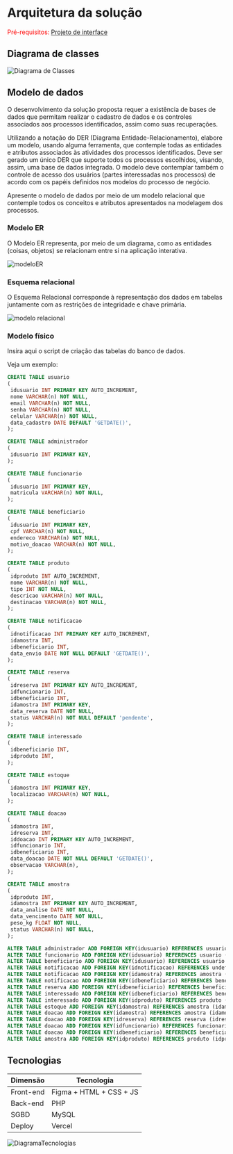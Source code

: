 # Arquitetura da solução

<span style="color:red">Pré-requisitos: <a href="05-Projeto-interface.md"> Projeto de interface</a></span>

<!--

Definição de como o software é estruturado em termos dos componentes que fazem parte da solução e do ambiente de hospedagem da aplicação.

![Arquitetura da Solução](images/arquitetura.png)
-->

## Diagrama de classes

![Diagrama de Classes](https://github.com/ICEI-PUC-Minas-PBE-ADS-SI/2025-1-p5-tias-reaproveitamentoamostras/blob/3bfab5b0256be4bf62036deb86534f563853565e/docs/images/diagrama_classe_tias.png)

##  Modelo de dados

O desenvolvimento da solução proposta requer a existência de bases de dados que permitam realizar o cadastro de dados e os controles associados aos processos identificados, assim como suas recuperações.

Utilizando a notação do DER (Diagrama Entidade-Relacionamento), elabore um modelo, usando alguma ferramenta, que contemple todas as entidades e atributos associados às atividades dos processos identificados. Deve ser gerado um único DER que suporte todos os processos escolhidos, visando, assim, uma base de dados integrada. O modelo deve contemplar também o controle de acesso dos usuários (partes interessadas nos processos) de acordo com os papéis definidos nos modelos do processo de negócio.

Apresente o modelo de dados por meio de um modelo relacional que contemple todos os conceitos e atributos apresentados na modelagem dos processos.

### Modelo ER

O Modelo ER representa, por meio de um diagrama, como as entidades (coisas, objetos) se relacionam entre si na aplicação interativa.

![modeloER](https://github.com/ICEI-PUC-Minas-PBE-ADS-SI/2025-1-p5-tias-reaproveitamentoamostras/blob/850c146e430cc0e92b7d0b5e0e0cb196f80a6203/docs/images/modelo_entidade.png)

### Esquema relacional

O Esquema Relacional corresponde à representação dos dados em tabelas juntamente com as restrições de integridade e chave primária.
 

![modelo relacional](https://github.com/ICEI-PUC-Minas-PBE-ADS-SI/2025-1-p5-tias-reaproveitamentoamostras/blob/54e0a75048a2dd442438caf8a713daa9af52f185/docs/images/modelo_relacao.jpeg)


### Modelo físico

Insira aqui o script de criação das tabelas do banco de dados.

Veja um exemplo:

```sql
CREATE TABLE usuario 
( 
 idusuario INT PRIMARY KEY AUTO_INCREMENT,  
 nome VARCHAR(n) NOT NULL,  
 email VARCHAR(n) NOT NULL,  
 senha VARCHAR(n) NOT NULL,  
 celular VARCHAR(n) NOT NULL,  
 data_cadastro DATE DEFAULT 'GETDATE()',  
); 

CREATE TABLE administrador 
( 
 idusuario INT PRIMARY KEY,  
); 

CREATE TABLE funcionario 
( 
 idusuario INT PRIMARY KEY,  
 matricula VARCHAR(n) NOT NULL,  
); 

CREATE TABLE beneficiario 
( 
 idusuario INT PRIMARY KEY,  
 cpf VARCHAR(n) NOT NULL,  
 endereco VARCHAR(n) NOT NULL,  
 motivo_doacao VARCHAR(n) NOT NULL,  
); 

CREATE TABLE produto 
( 
 idproduto INT AUTO_INCREMENT,  
 nome VARCHAR(n) NOT NULL,  
 tipo INT NOT NULL,  
 descricao VARCHAR(n) NOT NULL,  
 destinacao VARCHAR(n) NOT NULL,  
); 

CREATE TABLE notificacao 
( 
 idnotificacao INT PRIMARY KEY AUTO_INCREMENT,  
 idamostra INT,  
 idbeneficiario INT,  
 data_envio DATE NOT NULL DEFAULT 'GETDATE()',  
); 

CREATE TABLE reserva 
( 
 idreserva INT PRIMARY KEY AUTO_INCREMENT,  
 idfuncionario INT,  
 idbeneficiario INT,  
 idamostra INT PRIMARY KEY,  
 data_reserva DATE NOT NULL,  
 status VARCHAR(n) NOT NULL DEFAULT 'pendente',  
); 

CREATE TABLE interessado 
( 
 idbeneficiario INT,  
 idproduto INT,  
); 

CREATE TABLE estoque 
( 
 idamostra INT PRIMARY KEY,  
 localizacao VARCHAR(n) NOT NULL,  
); 

CREATE TABLE doacao 
( 
 idamostra INT,  
 idreserva INT,  
 iddoacao INT PRIMARY KEY AUTO_INCREMENT,  
 idfuncionario INT,  
 idbeneficiario INT,  
 data_doacao DATE NOT NULL DEFAULT 'GETDATE()',  
 observacao VARCHAR(n),  
); 

CREATE TABLE amostra 
( 
 idproduto INT,  
 idamostra INT PRIMARY KEY AUTO_INCREMENT,  
 data_analise DATE NOT NULL,  
 data_vencimento DATE NOT NULL,  
 peso_kg FLOAT NOT NULL,  
 status VARCHAR(n) NOT NULL,  
); 

ALTER TABLE administrador ADD FOREIGN KEY(idusuario) REFERENCES usuario (idusuario)
ALTER TABLE funcionario ADD FOREIGN KEY(idusuario) REFERENCES usuario (idusuario)
ALTER TABLE beneficiario ADD FOREIGN KEY(idusuario) REFERENCES usuario (idusuario)
ALTER TABLE notificacao ADD FOREIGN KEY(idnotificacao) REFERENCES undefined (idnotificacao)
ALTER TABLE notificacao ADD FOREIGN KEY(idamostra) REFERENCES amostra (idamostra)
ALTER TABLE notificacao ADD FOREIGN KEY(idbeneficiario) REFERENCES beneficiario (idbeneficiario)
ALTER TABLE reserva ADD FOREIGN KEY(idbeneficiario) REFERENCES beneficiario (idbeneficiario)
ALTER TABLE interessado ADD FOREIGN KEY(idbeneficiario) REFERENCES beneficiario (idbeneficiario)
ALTER TABLE interessado ADD FOREIGN KEY(idproduto) REFERENCES produto (idproduto)
ALTER TABLE estoque ADD FOREIGN KEY(idamostra) REFERENCES amostra (idamostra)
ALTER TABLE doacao ADD FOREIGN KEY(idamostra) REFERENCES amostra (idamostra)
ALTER TABLE doacao ADD FOREIGN KEY(idreserva) REFERENCES reserva (idreserva)
ALTER TABLE doacao ADD FOREIGN KEY(idfuncionario) REFERENCES funcionario (idfuncionario)
ALTER TABLE doacao ADD FOREIGN KEY(idbeneficiario) REFERENCES beneficiario (idbeneficiario)
ALTER TABLE amostra ADD FOREIGN KEY(idproduto) REFERENCES produto (idproduto)

```
<!--Esse script deverá ser incluído em um arquivo .sql na pasta [de scripts SQL](../src/db).-->

## Tecnologias

| **Dimensão**   | **Tecnologia**  |
| ---            | ---             |
| Front-end      | Figma + HTML + CSS + JS |
| Back-end       | PHP         |
| SGBD           | MySQL           |
| Deploy         | Vercel          |

![DiagramaTecnologias](https://github.com/ICEI-PUC-Minas-PBE-ADS-SI/2025-1-p5-tias-reaproveitamentoamostras/blob/849b91040ddb0ea91dfdddcb458ff6bfc41479a9/docs/images/diagrama_tecnologias.png)

<!--

## Hospedagem

Explique como a hospedagem e o lançamento da plataforma foram realizados.

> **Links úteis**:
> - [Website com GitHub Pages](https://pages.github.com/)
> - [Programação colaborativa com Repl.it](https://repl.it/)
> - [Getting started with Heroku](https://devcenter.heroku.com/start)
> - [Publicando seu site no Heroku](http://pythonclub.com.br/publicando-seu-hello-world-no-heroku.html)

## Qualidade de software

Conceituar qualidade é uma tarefa complexa, mas ela pode ser vista como um método gerencial que, por meio de procedimentos disseminados por toda a organização, busca garantir um produto final que satisfaça às expectativas dos stakeholders.

No contexto do desenvolvimento de software, qualidade pode ser entendida como um conjunto de características a serem atendidas, de modo que o produto de software atenda às necessidades de seus usuários. Entretanto, esse nível de satisfação nem sempre é alcançado de forma espontânea, devendo ser continuamente construído. Assim, a qualidade do produto depende fortemente do seu respectivo processo de desenvolvimento.

A norma internacional ISO/IEC 25010, que é uma atualização da ISO/IEC 9126, define oito características e 30 subcaracterísticas de qualidade para produtos de software. Com base nessas características e nas respectivas subcaracterísticas, identifique as subcaracterísticas que sua equipe utilizará como base para nortear o desenvolvimento do projeto de software, considerando alguns aspectos simples de qualidade. Justifique as subcaracterísticas escolhidas pelo time e elenque as métricas que permitirão à equipe avaliar os objetos de interesse.

> **Links úteis**:
> - [ISO/IEC 25010:2011 - Systems and Software Engineering — Systems and Software Quality Requirements and Evaluation (SQuaRE) — System and Software Quality Models](https://www.iso.org/standard/35733.html/)
> - [Análise sobre a ISO 9126 – NBR 13596](https://www.tiespecialistas.com.br/analise-sobre-iso-9126-nbr-13596/)
> - [Qualidade de software - Engenharia de Software](https://www.devmedia.com.br/qualidade-de-software-engenharia-de-software-29/18209)
